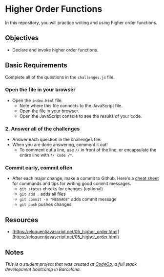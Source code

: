 # Higher Order Functions

In this repository, you will practice writing and using higher order functions.

## Objectives

- Declare and invoke higher order functions.

## Basic Requirements

Complete all of the questions in the `challenges.js` file.

### Open the file in your browser

- Open the `index.html` file.
  - Note where this file connects to the JavaScript file.
  - Open the file in your browser.
  - Open the JavaScript console to see the results of your code.

### 2. Answer all of the challenges

- Answer each question in the challenges file.
- When you are done answering, comment it out!
  - To comment out a line, use `//` in front of the line, or encapsulate the entire line with `*/ code /*`.

### Commit early, commit often

- After each major change, make a commit to Github. Here's a [cheat sheet](https://www.git-tower.com/blog/git-cheat-sheet) for commands and tips for writing good commit messages.
  - `git status` checks for changes (optional)
  - `git add .` adds all files 
  - `git commit -m "MESSAGE"` adds commit message
  - `git push` pushes changes

## Resources

- [https://eloquentjavascript.net/05_higher_order.html](https://eloquentjavascript.net/05_higher_order.html)

## Notes

_This is a student project that was created at [CodeOp](http://CodeOp.tech), a full stack development bootcamp in Barcelona._
